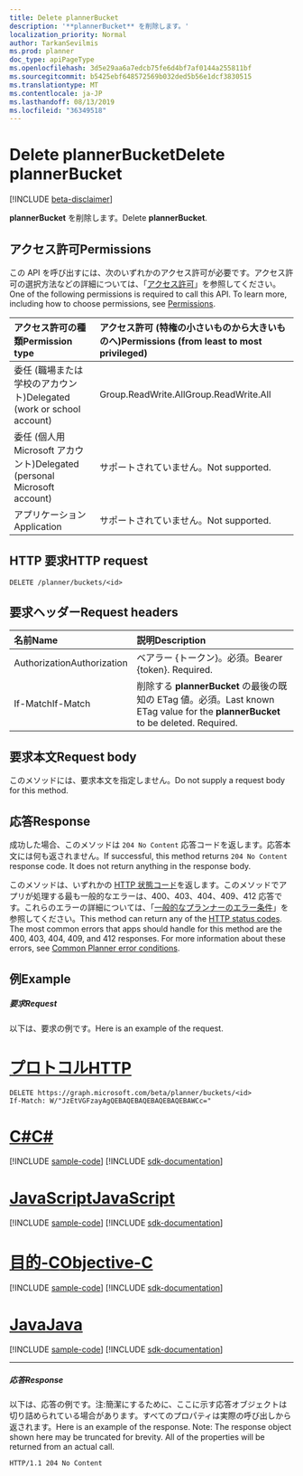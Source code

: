 ```yaml
---
title: Delete plannerBucket
description: '**plannerBucket** を削除します。'
localization_priority: Normal
author: TarkanSevilmis
ms.prod: planner
doc_type: apiPageType
ms.openlocfilehash: 3d5e29aa6a7edcb75fe6d4bf7af0144a255811bf
ms.sourcegitcommit: b5425ebf648572569b032ded5b56e1dcf3830515
ms.translationtype: MT
ms.contentlocale: ja-JP
ms.lasthandoff: 08/13/2019
ms.locfileid: "36349518"
---
```

# <a name="delete-plannerbucket"></a><span data-ttu-id="fc93b-103">Delete plannerBucket</span><span class="sxs-lookup"><span data-stu-id="fc93b-103">Delete plannerBucket</span></span>

[!INCLUDE [beta-disclaimer](../../includes/beta-disclaimer.md)]

<span data-ttu-id="fc93b-104">**plannerBucket** を削除します。</span><span class="sxs-lookup"><span data-stu-id="fc93b-104">Delete **plannerBucket**.</span></span>
## <a name="permissions"></a><span data-ttu-id="fc93b-105">アクセス許可</span><span class="sxs-lookup"><span data-stu-id="fc93b-105">Permissions</span></span>
<span data-ttu-id="fc93b-p101">この API を呼び出すには、次のいずれかのアクセス許可が必要です。アクセス許可の選択方法などの詳細については、「[アクセス許可](/graph/permissions-reference)」を参照してください。</span><span class="sxs-lookup"><span data-stu-id="fc93b-p101">One of the following permissions is required to call this API. To learn more, including how to choose permissions, see [Permissions](/graph/permissions-reference).</span></span>

|<span data-ttu-id="fc93b-108">アクセス許可の種類</span><span class="sxs-lookup"><span data-stu-id="fc93b-108">Permission type</span></span>      | <span data-ttu-id="fc93b-109">アクセス許可 (特権の小さいものから大きいものへ)</span><span class="sxs-lookup"><span data-stu-id="fc93b-109">Permissions (from least to most privileged)</span></span>              |
|:--------------------|:---------------------------------------------------------|
|<span data-ttu-id="fc93b-110">委任 (職場または学校のアカウント)</span><span class="sxs-lookup"><span data-stu-id="fc93b-110">Delegated (work or school account)</span></span> | <span data-ttu-id="fc93b-111">Group.ReadWrite.All</span><span class="sxs-lookup"><span data-stu-id="fc93b-111">Group.ReadWrite.All</span></span>    |
|<span data-ttu-id="fc93b-112">委任 (個人用 Microsoft アカウント)</span><span class="sxs-lookup"><span data-stu-id="fc93b-112">Delegated (personal Microsoft account)</span></span> | <span data-ttu-id="fc93b-113">サポートされていません。</span><span class="sxs-lookup"><span data-stu-id="fc93b-113">Not supported.</span></span>    |
|<span data-ttu-id="fc93b-114">アプリケーション</span><span class="sxs-lookup"><span data-stu-id="fc93b-114">Application</span></span> | <span data-ttu-id="fc93b-115">サポートされていません。</span><span class="sxs-lookup"><span data-stu-id="fc93b-115">Not supported.</span></span> |

## <a name="http-request"></a><span data-ttu-id="fc93b-116">HTTP 要求</span><span class="sxs-lookup"><span data-stu-id="fc93b-116">HTTP request</span></span>
<!-- { "blockType": "ignored" } -->
```http
DELETE /planner/buckets/<id>
```
## <a name="request-headers"></a><span data-ttu-id="fc93b-117">要求ヘッダー</span><span class="sxs-lookup"><span data-stu-id="fc93b-117">Request headers</span></span>
| <span data-ttu-id="fc93b-118">名前</span><span class="sxs-lookup"><span data-stu-id="fc93b-118">Name</span></span>       | <span data-ttu-id="fc93b-119">説明</span><span class="sxs-lookup"><span data-stu-id="fc93b-119">Description</span></span>|
|:---------------|:----------|
| <span data-ttu-id="fc93b-120">Authorization</span><span class="sxs-lookup"><span data-stu-id="fc93b-120">Authorization</span></span>  | <span data-ttu-id="fc93b-p102">ベアラー {トークン}。必須。</span><span class="sxs-lookup"><span data-stu-id="fc93b-p102">Bearer {token}. Required.</span></span> |
| <span data-ttu-id="fc93b-123">If-Match</span><span class="sxs-lookup"><span data-stu-id="fc93b-123">If-Match</span></span>  | <span data-ttu-id="fc93b-p103">削除する **plannerBucket** の最後の既知の ETag 値。必須。</span><span class="sxs-lookup"><span data-stu-id="fc93b-p103">Last known ETag value for the **plannerBucket** to be deleted. Required.</span></span>|

## <a name="request-body"></a><span data-ttu-id="fc93b-126">要求本文</span><span class="sxs-lookup"><span data-stu-id="fc93b-126">Request body</span></span>
<span data-ttu-id="fc93b-127">このメソッドには、要求本文を指定しません。</span><span class="sxs-lookup"><span data-stu-id="fc93b-127">Do not supply a request body for this method.</span></span>

## <a name="response"></a><span data-ttu-id="fc93b-128">応答</span><span class="sxs-lookup"><span data-stu-id="fc93b-128">Response</span></span>

<span data-ttu-id="fc93b-p104">成功した場合、このメソッドは `204 No Content` 応答コードを返します。応答本文には何も返されません。</span><span class="sxs-lookup"><span data-stu-id="fc93b-p104">If successful, this method returns `204 No Content` response code. It does not return anything in the response body.</span></span>

<span data-ttu-id="fc93b-p105">このメソッドは、いずれかの [HTTP 状態コード](/graph/errors)を返します。このメソッドでアプリが処理する最も一般的なエラーは、400、403、404、409、412 応答です。これらのエラーの詳細については、「[一般的なプランナーのエラー条件](../resources/planner-overview.md#common-planner-error-conditions)」を参照してください。</span><span class="sxs-lookup"><span data-stu-id="fc93b-p105">This method can return any of the [HTTP status codes](/graph/errors). The most common errors that apps should handle for this method are the 400, 403, 404, 409, and 412 responses. For more information about these errors, see [Common Planner error conditions](../resources/planner-overview.md#common-planner-error-conditions).</span></span>

## <a name="example"></a><span data-ttu-id="fc93b-134">例</span><span class="sxs-lookup"><span data-stu-id="fc93b-134">Example</span></span>
##### <a name="request"></a><span data-ttu-id="fc93b-135">要求</span><span class="sxs-lookup"><span data-stu-id="fc93b-135">Request</span></span>
<span data-ttu-id="fc93b-136">以下は、要求の例です。</span><span class="sxs-lookup"><span data-stu-id="fc93b-136">Here is an example of the request.</span></span>

# <a name="httptabhttp"></a>[<span data-ttu-id="fc93b-137">プロトコル</span><span class="sxs-lookup"><span data-stu-id="fc93b-137">HTTP</span></span>](#tab/http)
<!-- {
  "blockType": "request",
  "name": "delete_plannerbucket"
}-->
```http
DELETE https://graph.microsoft.com/beta/planner/buckets/<id>
If-Match: W/"JzEtVGFzayAgQEBAQEBAQEBAQEBAQEBAWCc="
```
# <a name="ctabcsharp"></a>[<span data-ttu-id="fc93b-138">C#</span><span class="sxs-lookup"><span data-stu-id="fc93b-138">C#</span></span>](#tab/csharp)
[!INCLUDE [sample-code](../includes/snippets/csharp/delete-plannerbucket-csharp-snippets.md)]
[!INCLUDE [sdk-documentation](../includes/snippets/snippets-sdk-documentation-link.md)]

# <a name="javascripttabjavascript"></a>[<span data-ttu-id="fc93b-139">JavaScript</span><span class="sxs-lookup"><span data-stu-id="fc93b-139">JavaScript</span></span>](#tab/javascript)
[!INCLUDE [sample-code](../includes/snippets/javascript/delete-plannerbucket-javascript-snippets.md)]
[!INCLUDE [sdk-documentation](../includes/snippets/snippets-sdk-documentation-link.md)]

# <a name="objective-ctabobjc"></a>[<span data-ttu-id="fc93b-140">目的-C</span><span class="sxs-lookup"><span data-stu-id="fc93b-140">Objective-C</span></span>](#tab/objc)
[!INCLUDE [sample-code](../includes/snippets/objc/delete-plannerbucket-objc-snippets.md)]
[!INCLUDE [sdk-documentation](../includes/snippets/snippets-sdk-documentation-link.md)]

# <a name="javatabjava"></a>[<span data-ttu-id="fc93b-141">Java</span><span class="sxs-lookup"><span data-stu-id="fc93b-141">Java</span></span>](#tab/java)
[!INCLUDE [sample-code](../includes/snippets/java/delete-plannerbucket-java-snippets.md)]
[!INCLUDE [sdk-documentation](../includes/snippets/snippets-sdk-documentation-link.md)]

---

##### <a name="response"></a><span data-ttu-id="fc93b-142">応答</span><span class="sxs-lookup"><span data-stu-id="fc93b-142">Response</span></span>
<span data-ttu-id="fc93b-p106">以下は、応答の例です。注:簡潔にするために、ここに示す応答オブジェクトは切り詰められている場合があります。すべてのプロパティは実際の呼び出しから返されます。</span><span class="sxs-lookup"><span data-stu-id="fc93b-p106">Here is an example of the response. Note: The response object shown here may be truncated for brevity. All of the properties will be returned from an actual call.</span></span>
<!-- {
  "blockType": "response",
  "truncated": true
} -->
```http
HTTP/1.1 204 No Content
```

<!-- uuid: 8fcb5dbc-d5aa-4681-8e31-b001d5168d79
2015-10-25 14:57:30 UTC -->
<!--
{
  "type": "#page.annotation",
  "description": "Delete plannerBucket",
  "keywords": "",
  "section": "documentation",
  "tocPath": "",
  "suppressions": [
  ]
}
-->
